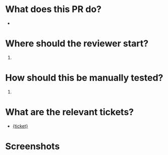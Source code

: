 # What does this PR do?

-

# Where should the reviewer start?

1.

# How should this be manually tested?

1.

# What are the relevant tickets?

- [{ticket}](https://dimelodev.atlassian.net/browse/{ticket})

# Screenshots
